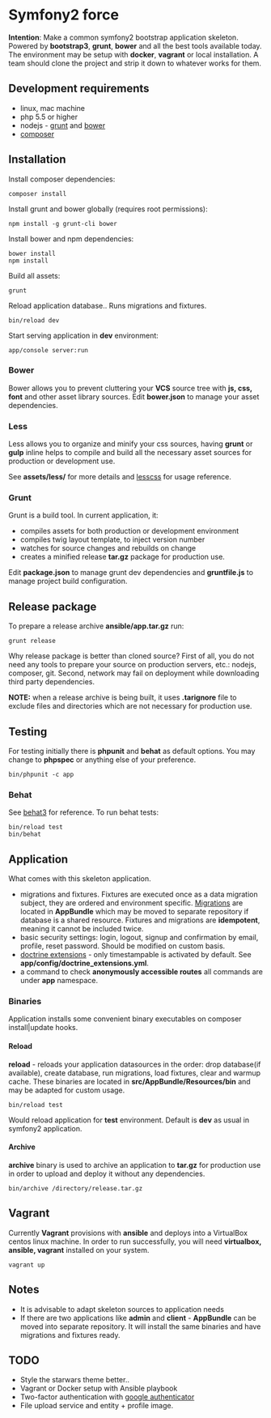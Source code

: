 # Symfony2 force

**Intention**: Make a common symfony2 bootstrap application skeleton.
Powered by **bootstrap3**, **grunt**, **bower** and all the best tools available today.
The environment may be setup with **docker**, **vagrant** or local installation. A team should clone
the project and strip it down to whatever works for them.

## Development requirements

- linux, mac machine
- php 5.5 or higher
- nodejs - [grunt](http://gruntjs.com/) and [bower](http://bower.io/)
- [composer](https://getcomposer.org/)

## Installation

Install composer dependencies:

    composer install

Install grunt and bower globally (requires root permissions):

    npm install -g grunt-cli bower

Install bower and npm dependencies:

    bower install
    npm install

Build all assets:

    grunt

Reload application database.. Runs migrations and fixtures.

    bin/reload dev

Start serving application in **dev** environment:

    app/console server:run

### Bower

Bower allows you to prevent cluttering your **VCS** source tree with **js, css, font** and other asset library sources.
Edit **bower.json** to manage your asset dependencies.

### Less

Less allows you to organize and minify your css sources, having **grunt** or **gulp** inline helps to compile and build all
the necessary asset sources for production or development use.

See **assets/less/** for more details and [lesscss](http://lesscss.org/) for usage reference.

### Grunt

Grunt is a build tool. In current application, it:

- compiles assets for both production or development environment
- compiles twig layout template, to inject version number
- watches for source changes and rebuilds on change
- creates a minified release **tar.gz** package for production use.

Edit **package.json** to manage grunt dev dependencies and **gruntfile.js** to manage project build configuration.

## Release package

To prepare a release archive **ansible/app.tar.gz** run:

    grunt release

Why release package is better than cloned source? First of all, you do not need any tools to prepare your source
on production servers, etc.: nodejs, composer, git. Second, network may fail on deployment while downloading third party
dependencies.

**NOTE:** when a release archive is being built, it uses **.tarignore** file to exclude files and directories which
are not necessary for production use.

## Testing
For testing initially there is **phpunit** and **behat** as default options. You may change to **phpspec** or
anything else of your preference.

    bin/phpunit -c app

### Behat

See [behat3](http://docs.behat.org/en/latest/) for reference.
To run behat tests:

    bin/reload test
    bin/behat

## Application

What comes with this skeleton application.

- migrations and fixtures. Fixtures are executed once as a data migration subject, they are ordered and environment
specific. [Migrations](http://symfony.com/doc/current/bundles/DoctrineMigrationsBundle/index.html) are located in **AppBundle**
which may be moved to separate repository if database is a shared resource. Fixtures and migrations are **idempotent**,
meaning it cannot be included twice.
- basic security settings: login, logout, signup and confirmation by email, profile, reset password. Should be modified
on custom basis.
- [doctrine extensions](https://github.com/Atlantic18/DoctrineExtensions) - only timestampable is activated by default.
See **app/config/doctrine_extensions.yml**.
- a command to check **anonymously accessible routes** all commands are under **app** namespace.

### Binaries

Application installs some convenient binary executables on composer install|update hooks.

#### Reload

**reload** - reloads your application datasources in the order: drop database(if available), create database, run migrations,
load fixtures, clear and warmup cache. These binaries are located in **src/AppBundle/Resources/bin** and may be adapted
for custom usage.

    bin/reload test

Would reload application for **test** environment. Default is **dev** as usual in symfony2 application.

#### Archive

**archive** binary is used to archive an application to **tar.gz** for production use in order to upload and deploy it
without any dependencies.

    bin/archive /directory/release.tar.gz

## Vagrant

Currently **Vagrant** provisions with **ansible** and deploys into a VirtualBox centos linux machine.
In order to run successfully, you will need **virtualbox, ansible, vagrant** installed on your system.

    vagrant up

## Notes

- It is advisable to adapt skeleton sources to application needs
- If there are two applications like **admin** and **client** - **AppBundle** can be moved into separate repository.
It will install the same binaries and have migrations and fixtures ready.

## TODO

- Style the starwars theme better..
- Vagrant or Docker setup with Ansible playbook
- Two-factor authentication with [google authenticator](https://github.com/rchouinard/rych-otp)
- File upload service and entity + profile image.

